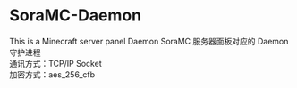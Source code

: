 # SoraMC-Daemon
This is a Minecraft server panel Daemon
SoraMC 服务器面板对应的 Daemon 守护进程<br>
通讯方式：TCP/IP Socket<br>
加密方式：aes_256_cfb<br>
